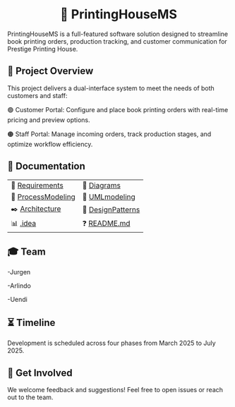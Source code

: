 
<div align="center">

# 🎯 **PrintingHouseMS**

</div>
PrintingHouseMS is a full-featured software solution designed to streamline book printing orders, production tracking, and customer communication for Prestige Printing House.


## 📝 Project Overview

This project delivers a dual-interface system to meet the needs of both customers and staff:

  🟢 Customer Portal: Configure and place book printing orders with real-time pricing and preview options.
  
  🟠 Staff Portal: Manage incoming orders, track production stages, and optimize workflow efficiency.
  
## 📂 Documentation
|                                    |                                  |
|:-----------------------------------|:----------------------------------|
| 📘 [Requirements](Requirements/)   | 🔄 [Diagrams](Diagrams/)         |
| 📝 [ProcessModeling](ProcessModeling/) | 🧩 [UMLmodeling](UMLmodeling/) |
| ✒️ [Architecture](Architecture/)   | 🎨 [DesignPatterns](DesignPatterns/) |
| 📊 [.idea](.idea/)                | ❓ [README.md](README.md)      |

## 🎓 Team

  -Jurgen
  
  -Arlindo
  
  -Uendi
  
##  ⏳ Timeline
Development is scheduled across four phases from March 2025 to July 2025.

## 🚀 Get Involved
We welcome feedback and suggestions! Feel free to open issues or reach out to the team.


